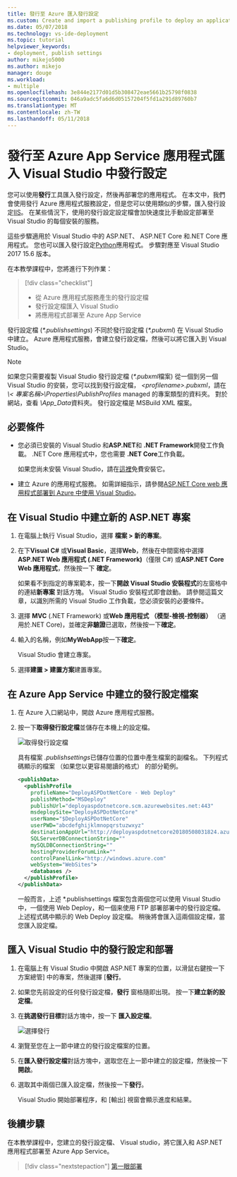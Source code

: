 ```yaml
---
title: 發行至 Azure 匯入發行設定
ms.custom: Create and import a publishing profile to deploy an application from Visual Studio to Azure App Service
ms.date: 05/07/2018
ms.technology: vs-ide-deployment
ms.topic: tutorial
helpviewer_keywords:
- deployment, publish settings
author: mikejo5000
ms.author: mikejo
manager: douge
ms.workload:
- multiple
ms.openlocfilehash: 3e844e2177d01d5b308472eae5661b25798f0838
ms.sourcegitcommit: 046a9adc5fa6d6d05157204f5fd1a291d89760b7
ms.translationtype: MT
ms.contentlocale: zh-TW
ms.lasthandoff: 05/11/2018
---
```

# <a name="publish-an-application-to-azure-app-service-by-importing-publish-settings-in-visual-studio"></a>發行至 Azure App Service 應用程式匯入 Visual Studio 中發行設定

您可以使用**發行**工具匯入發行設定，然後再部署您的應用程式。 在本文中，我們會使用發行 Azure 應用程式服務設定，但是您可以使用類似的步驟，匯入發行設定[IIS](../deployment/tutorial-import-publish-settings-iis.md)。 在某些情況下，使用的發行設定設定檔會加快速度比手動設定部署至 Visual Studio 的每個安裝的服務。

這些步驟適用於 Visual Studio 中的 ASP.NET、 ASP.NET Core 和.NET Core 應用程式。 您也可以匯入發行設定[Python](/visualstudio/python/publishing-python-web-applications-to-azure-from-visual-studio)應用程式。 步驟對應至 Visual Studio 2017 15.6 版本。

在本教學課程中，您將進行下列作業：

> [!div class="checklist"]
> * 從 Azure 應用程式服務產生的發行設定檔
> * 發行設定檔匯入 Visual Studio
> * 將應用程式部署至 Azure App Service

發行設定檔 (*\*.publishsettings*) 不同於發行設定檔 (*\*.pubxml*) 在 Visual Studio 中建立。 Azure 應用程式服務，會建立發行設定檔，然後可以將它匯入到 Visual Studio。

> [!NOTE]
> 如果您只需要複製 Visual Studio 發行設定檔 (*\*.pubxml*檔案) 從一個到另一個 Visual Studio 的安裝，您可以找到發行設定檔，  *\<profilename\>.pubxml*，請在 *\\< 專案名稱\>\Properties\PublishProfiles* managed 的專案類型的資料夾。 對於網站，查看  *\App_Data*資料夾。 發行設定檔是 MSBuild XML 檔案。

## <a name="prerequisites"></a>必要條件

* 您必須已安裝的 Visual Studio 和**ASP.NET**和 **.NET Framework**開發工作負載。 .NET Core 應用程式中，您也需要 **.NET Core**工作負載。

    如果您尚未安裝 Visual Studio，請在[這裡](http://www.visualstudio.com)免費安裝它。

* 建立 Azure 的應用程式服務。 如需詳細指示，請參閱[ASP.NET Core web 應用程式部署到 Azure 中使用 Visual Studio](/aspnet/core/tutorials/publish-to-azure-webapp-using-vs)。 

## <a name="create-a-new-aspnet-project-in-visual-studio"></a>在 Visual Studio 中建立新的 ASP.NET 專案

1. 在電腦上執行 Visual Studio，選擇 **檔案 > 新的專案**。

1. 在下**Visual C#** 或**Visual Basic**，選擇**Web**，然後在中間窗格中選擇  **ASP.NET Web 應用程式 (.NET Framework)**（僅限 C#) 或**ASP.NET Core Web 應用程式**，然後按一下 **確定**。

    如果看不到指定的專案範本，按一下**開啟 Visual Studio 安裝程式**的左窗格中的連結**新專案** 對話方塊。 Visual Studio 安裝程式即會啟動。 請參閱這篇文章，以識別所需的 Visual Studio 工作負載，您必須安裝的必要條件。

1. 選擇  **MVC** (.NET Framework) 或**Web 應用程式 （模型-檢視-控制器）** （適用於.NET Core)，並確定**非驗證**已選取，然後按一下**確定**。

1. 輸入的名稱，例如**MyWebApp**按一下**確定**。

    Visual Studio 會建立專案。

1. 選擇**建置 > 建置方案**建置專案。

## <a name="create-the-publish-settings-file-in-azure-app-service"></a>在 Azure App Service 中建立的發行設定檔案

1. 在 Azure 入口網站中，開啟 Azure 應用程式服務。

1. 按一下**取得發行設定檔**並儲存在本機上的設定檔。

    ![取得發行設定檔](../deployment/media/tutorial-azure-app-service-get-publish-profile.png)

    具有檔案 *.publishsettings*已儲存位置的位置中產生檔案的副檔名。 下列程式碼顯示的檔案 （如果您以更容易閱讀的格式） 的部分範例。

    ```xml
    <publishData>
      <publishProfile
        profileName="DeployASPDotNetCore - Web Deploy"
        publishMethod="MSDeploy"
        publishUrl="deployaspdotnetcore.scm.azurewebsites.net:443"
        msdeploySite="DeployASPDotNetCore"
        userName="$DeployASPDotNetCore"
        userPWD="abcdefghijklmnopqrstuzwxyz"
        destinationAppUrl="http://deployaspdotnetcore20180508031824.azurewebsites.net"
        SQLServerDBConnectionString=""
        mySQLDBConnectionString=""
        hostingProviderForumLink=""
        controlPanelLink="http://windows.azure.com"
        webSystem="WebSites">
        <databases />
      </publishProfile>
    </publishData>
    ```
    一般而言，上述 *.publishsettings 檔案包含兩個您可以使用 Visual Studio 中，一個使用 Web Deploy，和一個来使用 FTP 部署部署中的發行設定檔。 上述程式碼中顯示的 Web Deploy 設定檔。 稍後將會匯入這兩個設定檔，當您匯入設定檔。

## <a name="import-the-publish-settings-in-visual-studio-and-deploy"></a>匯入 Visual Studio 中的發行設定和部署

1. 在電腦上有 Visual Studio 中開啟 ASP.NET 專案的位置，以滑鼠右鍵按一下方案總管] 中的專案，然後選擇 [**發行**。

1. 如果您先前設定的任何發行設定檔，**發行** 窗格隨即出現。 按一下**建立新的設定檔**。

1. 在**挑選發行目標**對話方塊中，按一下 **匯入設定檔**。

    ![選擇發行](../deployment/media/tutorial-publish-tool-import-profile.png)

1. 瀏覽至您在上一節中建立的發行設定檔案的位置。

1. 在**匯入發行設定檔**對話方塊中，選取您在上一節中建立的設定檔，然後按一下**開啟**。

1. 選取其中兩個已匯入設定檔，然後按一下**發行**。

    Visual Studio 開始部署程序，和 [輸出] 視窗會顯示進度和結果。

## <a name="next-steps"></a>後續步驟

在本教學課程中，您建立的發行設定檔、 Visual studio，將它匯入和 ASP.NET 應用程式部署至 Azure App Service。

> [!div class="nextstepaction"]
> [第一眼部署](../deployment/deploying-applications-services-and-components.md)
